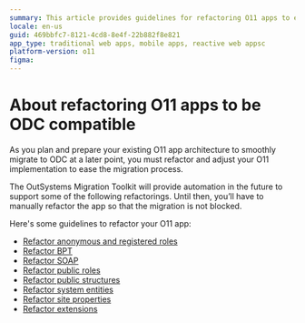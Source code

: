 ```yaml
---
summary: This article provides guidelines for refactoring O11 apps to ensure compatibility with OutSystems Developer Cloud (ODC), highlighting various specific areas for manual refactoring in preparation for future automated migration support.
locale: en-us
guid: 469bbfc7-8121-4cd8-8e4f-22b882f8e821
app_type: traditional web apps, mobile apps, reactive web appsc
platform-version: o11
figma: 
---
```


# About refactoring O11 apps to be ODC compatible

As you plan and prepare your existing O11 app architecture to smoothly migrate to ODC at a later point, you must refactor and adjust your O11 implementation to ease the migration process. 

<div class="info" markdown="1">

The OutSystems Migration Toolkit will provide automation in the future to support some of the following refactorings. Until then, you’ll have to manually refactor the app so that the migration is not blocked.

</div>

Here's some guidelines to refactor your O11 app:

* [Refactor anonymous and registered roles](refactor-anonymous-registered-roles.md)
* [Refactor BPT](refactor-bpt.md)
* [Refactor SOAP](refactor-soap.md)
* [Refactor public roles](refactor-public-roles.md)
* [Refactor public structures](refactor-public-structures.md)
* [Refactor system entities](refactor-systementities.md)
* [Refactor site properties](refactor-siteproperties.md)
* [Refactor extensions](refactor-extensions.md)

